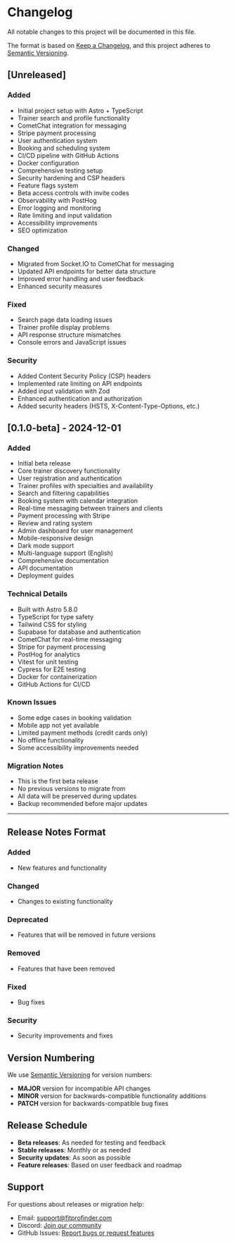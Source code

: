 # Changelog

All notable changes to this project will be documented in this file.

The format is based on [Keep a Changelog](https://keepachangelog.com/en/1.0.0/),
and this project adheres to [Semantic Versioning](https://semver.org/spec/v2.0.0.html).

## [Unreleased]

### Added
- Initial project setup with Astro + TypeScript
- Trainer search and profile functionality
- CometChat integration for messaging
- Stripe payment processing
- User authentication system
- Booking and scheduling system
- CI/CD pipeline with GitHub Actions
- Docker configuration
- Comprehensive testing setup
- Security hardening and CSP headers
- Feature flags system
- Beta access controls with invite codes
- Observability with PostHog
- Error logging and monitoring
- Rate limiting and input validation
- Accessibility improvements
- SEO optimization

### Changed
- Migrated from Socket.IO to CometChat for messaging
- Updated API endpoints for better data structure
- Improved error handling and user feedback
- Enhanced security measures

### Fixed
- Search page data loading issues
- Trainer profile display problems
- API response structure mismatches
- Console errors and JavaScript issues

### Security
- Added Content Security Policy (CSP) headers
- Implemented rate limiting on API endpoints
- Added input validation with Zod
- Enhanced authentication and authorization
- Added security headers (HSTS, X-Content-Type-Options, etc.)

## [0.1.0-beta] - 2024-12-01

### Added
- Initial beta release
- Core trainer discovery functionality
- User registration and authentication
- Trainer profiles with specialties and availability
- Search and filtering capabilities
- Booking system with calendar integration
- Real-time messaging between trainers and clients
- Payment processing with Stripe
- Review and rating system
- Admin dashboard for user management
- Mobile-responsive design
- Dark mode support
- Multi-language support (English)
- Comprehensive documentation
- API documentation
- Deployment guides

### Technical Details
- Built with Astro 5.8.0
- TypeScript for type safety
- Tailwind CSS for styling
- Supabase for database and authentication
- CometChat for real-time messaging
- Stripe for payment processing
- PostHog for analytics
- Vitest for unit testing
- Cypress for E2E testing
- Docker for containerization
- GitHub Actions for CI/CD

### Known Issues
- Some edge cases in booking validation
- Mobile app not yet available
- Limited payment methods (credit cards only)
- No offline functionality
- Some accessibility improvements needed

### Migration Notes
- This is the first beta release
- No previous versions to migrate from
- All data will be preserved during updates
- Backup recommended before major updates

---

## Release Notes Format

### Added
- New features and functionality

### Changed
- Changes to existing functionality

### Deprecated
- Features that will be removed in future versions

### Removed
- Features that have been removed

### Fixed
- Bug fixes

### Security
- Security improvements and fixes

## Version Numbering

We use [Semantic Versioning](https://semver.org/) for version numbers:

- **MAJOR** version for incompatible API changes
- **MINOR** version for backwards-compatible functionality additions
- **PATCH** version for backwards-compatible bug fixes

## Release Schedule

- **Beta releases**: As needed for testing and feedback
- **Stable releases**: Monthly or as needed
- **Security updates**: As soon as possible
- **Feature releases**: Based on user feedback and roadmap

## Support

For questions about releases or migration help:
- Email: support@fitprofinder.com
- Discord: [Join our community](https://discord.gg/fitprofinder)
- GitHub Issues: [Report bugs or request features](https://github.com/fitprofinder/fitprofinder/issues)
